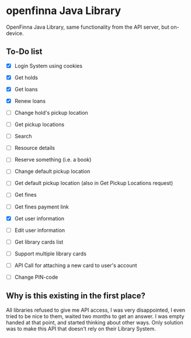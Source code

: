 # openfinna Java Library
OpenFinna Java Library, same functionality from the API server, but on-device.

## To-Do list
- [x] Login System using cookies
- [x] Get holds
- [x] Get loans
- [x] Renew loans
- [ ] Change hold's pickup location
- [ ] Get pickup locations
- [ ] Search
- [ ] Resource details
- [ ] Reserve something (i.e. a book)
- [ ] Change default pickup location
- [ ] Get default pickup location (also in Get Pickup Locations request)
- [ ] Get fines
- [ ] Get fines payment link
- [x] Get user information
- [ ] Edit user information
- [ ] Get library cards list
- [ ] Support multiple library cards
- [ ] API Call for attaching a new card to user's account
- [ ] Change PIN-code


## Why is this existing in the first place?
All libraries refused to give me API access, I was very disappointed, I even tried to be nice to them, waited two months to get an answer. I was empty handed at that point, and started thinking about other ways. Only solution was to make this API that doesn't rely on their Library System.
